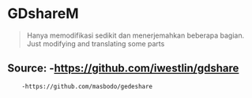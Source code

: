 # GDshareM
> Hanya memodifikasi sedikit dan menerjemahkan beberapa bagian.
> Just modifying and translating some parts
## Source: -https://github.com/iwestlin/gdshare
        -https://github.com/masbodo/gedeshare
